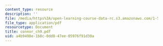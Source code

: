 ```yaml
---
content_type: resource
description: ''
file: /media/https%3A/open-learning-course-data-rc.s3.amazonaws.com/1-561-motion-based-design-fall-2003/a4b9498e1b8c0dd847ee05976f91d30a_connor_ch9.pdf
file_type: application/pdf
resourcetype: Document
title: connor_ch9.pdf
uid: a4b9498e-1b8c-0dd8-47ee-05976f91d30a
---
```


